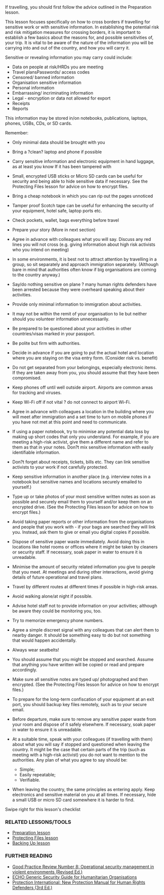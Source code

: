If travelling, you should first follow the advice outlined in the
Preparation lesson.

This lesson focuses specifically on how to cross borders if travelling
for sensitive work or with sensitive information. In establishing the
potential risk and risk mitigation measures for crossing borders, it is
important to establish a few basics about the reasons for, and possible
sensitivities of, your trip. It is vital to be aware of the nature of
the information you will be carrying into and out of the country, and
how you will carry it.

Sensitive or revealing information you may carry could include:

-   Data on people at risk/HRDs you are meeting
-   Travel plansPasswords/ access codes
-   Censored/ banned information
-   Organisation sensitive information
-   Personal information
-   Embarrassing/ incriminating information
-   Legal - encryption or data not allowed for export
-   Receipts
-   Reports

This information may be stored in/on notebooks, publications, laptops,
phones, USBs, CDs, or SD cards.

Remember:

-   Only minimal data should be brought with you
-   Bring a ?clean? laptop and phone if possible
-   Carry sensitive information and electronic equipment in hand
    luggage, as at least you know If it has been tampered with
-   Small, encrypted USB sticks or Micro SD cards can be useful for
    security and being able to hide sensitive data if necessary. See the
    Protecting Files lesson for advice on how to encrypt files.
-   Bring a cheap notebook in which you can rip out the pages unnoticed
-   Tamper proof Scotch tape can be useful for enhancing the security of
    your equipment, hotel safe, laptop ports etc.
-   Check pockets, wallet, bags everything before travel
-   Prepare your story (More in next section)

-   Agree in advance with colleagues what you will say. Discuss any red
    lines you will not cross (e.g. giving information about high risk
    activists who you intend on meeting)
-   In some environments, it is best not to attract attention by
    travelling in a group, so sit separately and approach
    immigration separately. (Although bare in mind that authorities
    often know if big organisations are coming to the country anyway.)
-   Say/do nothing sensitive on plane ? many human rights defenders have
    been arrested because they were overheard speaking about
    their activities.
-   Provide only minimal information to immigration about activities.
-   It may not be within the remit of your organisation to lie but
    neither should you volunteer information unnecessarily.
-   Be prepared to be questioned about your activities in other
    countries/visas marked in your passport.
-   Be polite but firm with authorities.
-   Decide in advance if you are going to put the actual hotel and
    location where you are staying on the visa entry form. (Consider
    risk vs. benefit)
-   Do not get separated from your belongings, especially
    electronic items. If they are taken away from you, you should assume
    that they have been compromised.
-   Keep phones off until well outside airport. Airports are common
    areas for tracking and viruses.
-   Keep Wi-Fi off if not vital ? do not connect to airport Wi-Fi.
-   Agree in advance with colleagues a location in the building where
    you will meet after immigration and a set time to turn on mobile
    phones if you have not met at this point and need to communicate.

-   If using a paper notebook, try to minimise any potential data loss
    by making up short codes that only you understand. For example, if
    you are meeting a high-risk activist, give them a different name and
    refer to them as that in your notes. Don?t mix sensitive information
    with easily identifiable information.
-   Don?t forget about receipts, tickets, bills etc. They can link
    sensitive activists to your work if not carefully protected.
-   Keep sensitive information in another place (e.g. interview notes in
    a notebook but sensitive names and locations securely emailed
    to yourself.)
-   Type up or take photos of your most sensitive written notes as soon
    as possible and securely email them to yourself and/or keep them on
    an encrypted drive. (See the Protecting Files lesson for advice on
    how to encrypt files.)
-   Avoid taking paper reports or other information from the
    organisations and people that you work with - if your bags are
    searched they will link you. Instead, ask them to give or email you
    digital copies if possible.
-   Dispose of sensitive paper waste immediately. Avoid doing this in
    locations like hotel rooms or offices where it might be taken by
    cleaners or security staff. If necessary, soak paper in water to
    ensure it is unreadable.
-   Minimise the amount of security related information you give to
    people that you meet. At meetings and during other interactions,
    avoid giving details of future operational and travel plans.
-   Travel by different routes at different times if possible in
    high-risk areas.
-   Avoid walking alone/at night if possible.
-   Advise hotel staff not to provide information on your activities;
    although be aware they could be monitoring you, too.
-   Try to memorize emergency phone numbers.
-   Agree a simple discreet signal with any colleagues that can alert
    them to nearby danger. It should be something easy to do but not
    something that would happen accidentally.
-   Always wear seatbelts!

-   You should assume that you might be stopped and searched. Assume
    that anything you have written will be copied or read and
    prepare accordingly.
-   Make sure all sensitive notes are typed up/ photographed and
    then encrypted. (See the Protecting Files lesson for advice on how
    to encrypt files.)
-   To prepare for the long-term confiscation of your equipment at an
    exit port, you should backup key files remotely, such as to your
    secure email.
-   Before departure, make sure to remove any sensitive paper waste from
    your room and dispose of it safely elsewhere. If necessary, soak
    paper in water to ensure it is unreadable.
-   At a suitable time, speak with your colleagues (if travelling
    with them) about what you will say if stopped and questioned when
    leaving the country. It might be the case that certain parts of the
    trip (such as meeting with a high-risk activist) you do not want to
    mention to the authorities. Any plan of what you agree to say should
    be:
    -   Simple;
    -   Easily repeatable;
    -   Verifiable.
-   When leaving the country, the same principles as entering apply.
    Keep electronics and sensitive material on you at all times. If
    necessary, hide a small USB or micro SD card somewhere it is harder
    to find.

Swipe right for this lesson's checklist

### RELATED LESSONS/TOOLS

-   [Preparation lesson](umbrella://lesson/preparation)
-   [Protecting Files lesson](umbrella://lesson/protecting-files)
-   [Backing Up lesson](umbrella://lesson/backing-up)

### FURTHER READING

-   [Good Practice Review Number 8: Operational security management in
    violent environments
    (Revised Ed.)](www.odihpn.org/download/gpr_8_revised2pdf)
-   [ECHO Generic Security Guide for Humanitarian
    Organisations](https://www.google.co.uk/url?sa=t&rct=j&q=&esrc=s&source=web&cd=1&cad=rja&uact=8&ved=0CCEQFjAA&url=http%3A%2F%2Fec.europa.eu%2Fecho%2Ffiles%2Fevaluation%2Fwatsan2005%2Fannex_files%2FECHO%2FECHO12%20-%20echo_generic_security_guide_en.doc&ei=kLxAVc6LOILuUP2SgbAE&usg=AFQjCNEXEOcbLeV24f3WolHmDwLq7KJzlQ&sig2=hbnI7wfdrGIHS7mmikBRWA)
-   [Protection International: New Protection Manual for Human Rights
    Defenders
    (3rd Ed.)](protectioninternational.org/publication/new-protection-manual-for-human-rights-defenders-3rd-edition/)

